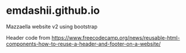 # emdashii.github.io
Mazzaella website v2 using bootstrap

Header code from https://www.freecodecamp.org/news/reusable-html-components-how-to-reuse-a-header-and-footer-on-a-website/